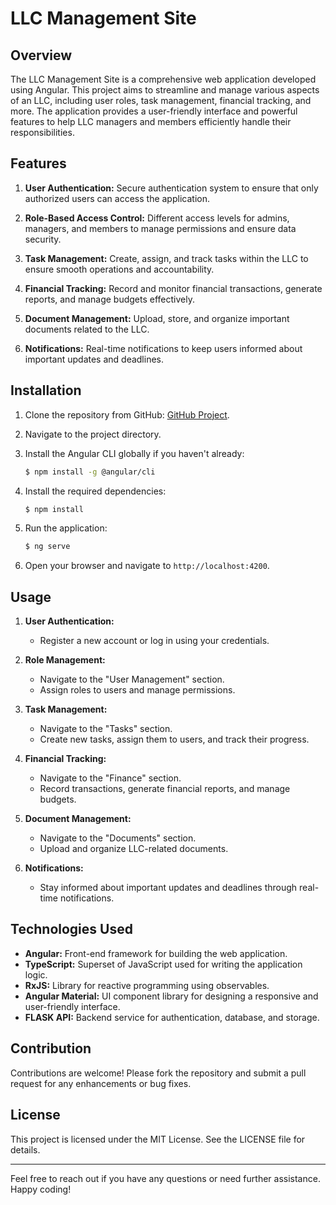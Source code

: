 # LLC Management Site

## Overview

The LLC Management Site is a comprehensive web application developed using Angular. This project aims to streamline and manage various aspects of an LLC, including user roles, task management, financial tracking, and more. The application provides a user-friendly interface and powerful features to help LLC managers and members efficiently handle their responsibilities.

## Features

1. **User Authentication:** Secure authentication system to ensure that only authorized users can access the application.

2. **Role-Based Access Control:** Different access levels for admins, managers, and members to manage permissions and ensure data security.

3. **Task Management:** Create, assign, and track tasks within the LLC to ensure smooth operations and accountability.

4. **Financial Tracking:** Record and monitor financial transactions, generate reports, and manage budgets effectively.

5. **Document Management:** Upload, store, and organize important documents related to the LLC.

6. **Notifications:** Real-time notifications to keep users informed about important updates and deadlines.

## Installation

1. Clone the repository from GitHub: [GitHub Project](https://github.com/The-Hustler-Hattab/LLC-UI).

2. Navigate to the project directory.

3. Install the Angular CLI globally if you haven't already:
    ```bash
    $ npm install -g @angular/cli
    ```

4. Install the required dependencies:
    ```bash
    $ npm install
    ```

5. Run the application:
    ```bash
    $ ng serve
    ```

6. Open your browser and navigate to `http://localhost:4200`.

## Usage

1. **User Authentication:**
    - Register a new account or log in using your credentials.

2. **Role Management:**
    - Navigate to the "User Management" section.
    - Assign roles to users and manage permissions.

3. **Task Management:**
    - Navigate to the "Tasks" section.
    - Create new tasks, assign them to users, and track their progress.

4. **Financial Tracking:**
    - Navigate to the "Finance" section.
    - Record transactions, generate financial reports, and manage budgets.

5. **Document Management:**
    - Navigate to the "Documents" section.
    - Upload and organize LLC-related documents.

6. **Notifications:**
    - Stay informed about important updates and deadlines through real-time notifications.

## Technologies Used

- **Angular:** Front-end framework for building the web application.
- **TypeScript:** Superset of JavaScript used for writing the application logic.
- **RxJS:** Library for reactive programming using observables.
- **Angular Material:** UI component library for designing a responsive and user-friendly interface.
- **FLASK API:** Backend service for authentication, database, and storage.

## Contribution

Contributions are welcome! Please fork the repository and submit a pull request for any enhancements or bug fixes.

## License

This project is licensed under the MIT License. See the LICENSE file for details.

---

Feel free to reach out if you have any questions or need further assistance. Happy coding!
